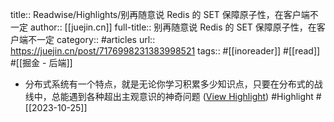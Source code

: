 title:: Readwise/Highlights/别再随意说 Redis 的 SET 保障原子性，在客户端不一定
author:: [[juejin.cn]]
full-title:: 别再随意说 Redis 的 SET 保障原子性，在客户端不一定
category:: #articles
url:: https://juejin.cn/post/7176998231383998521
tags:: #[[inoreader]] #[[read]] #[[掘金 - 后端]]
- 分布式系统有一个特点，就是无论你学习积累多少知识点，只要在分布式的战线中，总能遇到各种超出主观意识的神奇问题 ([View Highlight](https://read.readwise.io/read/01hdj6aw895aw8vh6ya6de80rp)) #Highlight #[[2023-10-25]]